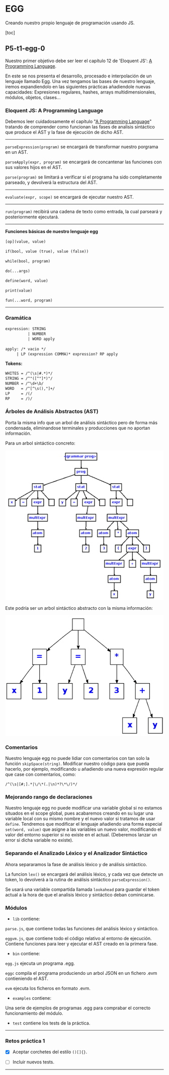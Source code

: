 # EGG

Creando nuestro propio lenguaje de programación usando JS.

[toc]

## P5-t1-egg-0

Nuestro primer objetivo debe ser leer el capítulo 12 de 'Eloquent JS': [A Programming Language](https://eloquentjavascript.net/12_language.html). 

En este se nos presenta el desarrollo, procesado e interpolación de un lenguaje llamado Egg. Una vez tengamos las bases de nuestro lenguaje, iremos expandiendolo en las siguientes prácticas añadiendole nuevas capacidades: Expresiones regulares, hashes, arrays multidimensionales, módulos, objetos, clases...

### Eloquent JS: A Programming Language

Debemos leer cuidadosamente el capítulo "[A Programming Language]( https://eloquentjavascript.net/12_language.html)" tratando de comprender como funcionan las fases de analisis sintáctico que produce el AST y la fase de ejecución de dicho AST.

***

`parseExpression(program)` se encargará de transformar nuestro porgrama en un AST.

`parseApply(expr, program)` se encargará de concantenar las funciones con sus valores hijos en el AST.

`parse(program)` se limitará a verificar si el programa ha sido completamente parseado, y devolverá la estructura del AST.

***

`evaluate(expr, scope)` se encargará de ejecutar nuestro AST.

***

`run(program)` recibirá una cadena de texto como entrada, la cual parseará y posteriormente ejecutará.

***

**Funciones básicas de nuestro lenguaje egg**

`[op](value, value)`

`if(bool, value (true), value (false))`

`while(bool, program)`

`do(...args)`

`define(word, value)`

`print(value)`

`fun(...word, program)`

***

### Gramática

```
expression: STRING
          | NUMBER
          | WORD apply

apply: /* vacio */
     | LP (expression COMMA)* expression? RP apply
```

**Tokens:**

```
WHITES = /^(\s|#.*)*/
STRING = /^"([^"]*)"/
NUMBER = /^\d+\b/
WORD   = /^[^\s(),"]+/
LP     = /(/
RP     = /)/
```

### Árboles de Análisis Abstractos (AST)

Porta la misma info que un arbol de análisis sintáctico pero de forma más condensada, eliminandose terminales y producciones que no aportan información.



Para un arbol sintáctico concreto:

![cst](img/cst.png)

Este podría ser un arbol sintáctico abstracto con la misma información:



![ast](img/ast.png)

### Comentarios

Nuestro lenguaje egg no puede lidiar con comentarios con tan solo la función `skipSpace(string)`. Modificar nuestro código para que pueda hacerlo, por ejemplo, modificando u añadiendo una nueva expresión regular que case con comentarios, como:

```regexp
/^(\s|[#;].*|\/\*(.|\n)*?\*\/)*/
```

### Mejorando rango de declaraciones

Nuestro lenguaje egg no puede modificar una variable global si no estamos situados en el scope global, pues acabaremos creando en su lugar una variable local con su mismo nombre y el nuevo valor si tratamos de usar `define`. Tendremos que modificar el lenguaje añadiendo una forma especial `set(word, value)` que asigne a las variables un nuevo valor, modificando el valor del entorno superior si no existe en el actual. (Deberemos lanzar un error si dicha variable no existe).



### Separando el Analizado Léxico y el Analizador Sintáctico

Ahora separaramos la fase de análisis léxico y de análisis sintáctico.

La funcion `lex()` se encargará del análisis léxico, y cada vez que detecte un token, lo devolverá a la rutina de análisis sintáctico `parseExpression()`. 

Se usará una variable compartida llamada `lookahead` para guardar el token actual a la hora de que el analisis léxico y sintáctico deban cominicarse. 

### Módulos

- `lib` contiene:

`parse.js`, que contiene todas las funciones del análisis léxico y sintáctico.

`eggvm.js`, que contiene todo el código relativo al entorno de ejecución. Contiene funciones para leer y ejecutar el AST creado en la primera fase.

- `bin` contiene:

`egg.js` ejecuta un programa .egg.

`eggc` compila el programa produciendo un arbol JSON en un fichero .evm contieniendo el AST.

`evm` ejecuta los ficheros en formato .evm.

- `examples` contiene:

Una serie de ejemplos de programas .egg para comprabar el correcto funcionamiento del módulo.

- `test` contiene los tests de la práctica.

***

### Retos práctica 1

- [x] Aceptar corchetes del estilo `()[]{}`.

- [ ] Incluir nuevos tests.

***






